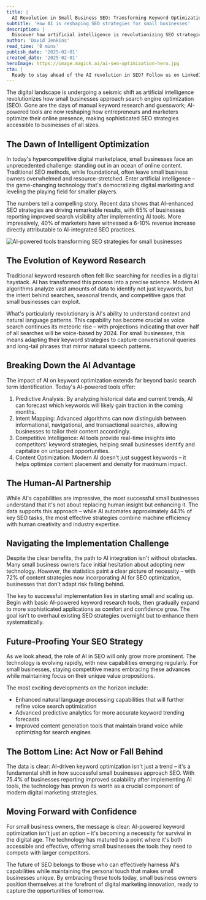 ```yaml
---
title: |
  AI Revolution in Small Business SEO: Transforming Keyword Optimization for Maximum Impact
subtitle: 'How AI is reshaping SEO strategies for small businesses'
description: |
  Discover how artificial intelligence is revolutionizing SEO strategies for small businesses, making sophisticated optimization techniques accessible and effective. Learn about the latest AI-powered tools transforming keyword research and content optimization, and why staying ahead of this technological curve is crucial for digital success.
author: 'David Jenkins'
read_time: '8 mins'
publish_date: '2025-02-01'
created_date: '2025-02-01'
heroImage: https://image.magick.ai/ai-seo-optimization-hero.jpg
cta: |
  Ready to stay ahead of the AI revolution in SEO? Follow us on LinkedIn for daily insights on how artificial intelligence is transforming digital marketing for small businesses.
---
```


The digital landscape is undergoing a seismic shift as artificial intelligence revolutionizes how small businesses approach search engine optimization (SEO). Gone are the days of manual keyword research and guesswork; AI-powered tools are now reshaping how entrepreneurs and marketers optimize their online presence, making sophisticated SEO strategies accessible to businesses of all sizes.

## The Dawn of Intelligent Optimization

In today's hypercompetitive digital marketplace, small businesses face an unprecedented challenge: standing out in an ocean of online content. Traditional SEO methods, while foundational, often leave small business owners overwhelmed and resource-stretched. Enter artificial intelligence – the game-changing technology that's democratizing digital marketing and leveling the playing field for smaller players.

The numbers tell a compelling story. Recent data shows that AI-enhanced SEO strategies are driving remarkable results, with 65% of businesses reporting improved search visibility after implementing AI tools. More impressively, 40% of marketers have witnessed a 6-10% revenue increase directly attributable to AI-integrated SEO practices.

![AI-powered tools transforming SEO strategies for small businesses](https://i.magick.ai/PIXE/1738445321453_magick_img.webp)

## The Evolution of Keyword Research

Traditional keyword research often felt like searching for needles in a digital haystack. AI has transformed this process into a precise science. Modern AI algorithms analyze vast amounts of data to identify not just keywords, but the intent behind searches, seasonal trends, and competitive gaps that small businesses can exploit.

What's particularly revolutionary is AI's ability to understand context and natural language patterns. This capability has become crucial as voice search continues its meteoric rise – with projections indicating that over half of all searches will be voice-based by 2024. For small businesses, this means adapting their keyword strategies to capture conversational queries and long-tail phrases that mirror natural speech patterns.

## Breaking Down the AI Advantage

The impact of AI on keyword optimization extends far beyond basic search term identification. Today's AI-powered tools offer:

1. Predictive Analysis: By analyzing historical data and current trends, AI can forecast which keywords will likely gain traction in the coming months.
2. Intent Mapping: Advanced algorithms can now distinguish between informational, navigational, and transactional searches, allowing businesses to tailor their content accordingly.
3. Competitive Intelligence: AI tools provide real-time insights into competitors' keyword strategies, helping small businesses identify and capitalize on untapped opportunities.
4. Content Optimization: Modern AI doesn't just suggest keywords – it helps optimize content placement and density for maximum impact.

## The Human-AI Partnership

While AI's capabilities are impressive, the most successful small businesses understand that it's not about replacing human insight but enhancing it. The data supports this approach – while AI automates approximately 44.1% of key SEO tasks, the most effective strategies combine machine efficiency with human creativity and industry expertise.

## Navigating the Implementation Challenge

Despite the clear benefits, the path to AI integration isn't without obstacles. Many small business owners face initial hesitation about adopting new technology. However, the statistics paint a clear picture of necessity – with 72% of content strategies now incorporating AI for SEO optimization, businesses that don't adapt risk falling behind.

The key to successful implementation lies in starting small and scaling up. Begin with basic AI-powered keyword research tools, then gradually expand to more sophisticated applications as comfort and confidence grow. The goal isn't to overhaul existing SEO strategies overnight but to enhance them systematically.

## Future-Proofing Your SEO Strategy

As we look ahead, the role of AI in SEO will only grow more prominent. The technology is evolving rapidly, with new capabilities emerging regularly. For small businesses, staying competitive means embracing these advances while maintaining focus on their unique value propositions.

The most exciting developments on the horizon include:

- Enhanced natural language processing capabilities that will further refine voice search optimization
- Advanced predictive analytics for more accurate keyword trending forecasts
- Improved content generation tools that maintain brand voice while optimizing for search engines

## The Bottom Line: Act Now or Fall Behind

The data is clear: AI-driven keyword optimization isn't just a trend – it's a fundamental shift in how successful small businesses approach SEO. With 75.4% of businesses reporting improved scalability after implementing AI tools, the technology has proven its worth as a crucial component of modern digital marketing strategies.

## Moving Forward with Confidence

For small business owners, the message is clear: AI-powered keyword optimization isn't just an option – it's becoming a necessity for survival in the digital age. The technology has matured to a point where it's both accessible and effective, offering small businesses the tools they need to compete with larger competitors.

The future of SEO belongs to those who can effectively harness AI's capabilities while maintaining the personal touch that makes small businesses unique. By embracing these tools today, small business owners position themselves at the forefront of digital marketing innovation, ready to capture the opportunities of tomorrow.